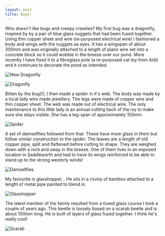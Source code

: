 ```yaml
---
layout: post
title: Bugs!
---
```


Who doesn't like bugs and creepy crawlies? My first bug was a dragonfly, inspired by by a pair of blue glass nuggets that had been fused together. Using thin copper sheet and wire (re-purposed electrical wire) I fashioned a body and wings with the nuggets as eyes. It has a wingspan of about 300mm and was originally attached to a length of piano wire set into a concrete block so it could wobble in the breeze over our pond. More recently I have fixed it to a fibreglass pole (a re-purposed cat toy from Aldi) and it continues to decorate the pond as intended. 

![New Dragonfly](https://lh3.googleusercontent.com/pOFbhCDG2WmQ-cu3taQJGCiQ0NZNFvZvAGxKasb4MfiVskDtEJWQkIiHlHlQ4s5BNx-fzn7EY2RPiYND63KlCsbEJRrrOp6lplrpWORDAm2zQel34lT9vVDTXb0-gKih8bJ-_bo2AcqC0PCc9D7NaqIXW3Lq28K4SBtxsjDMUU5QenuDf7Pv-z8Pj54gUDTHECDiiqlXAr4ek_noMlOBiq2Ql3H_I6XGNlW60_7kgztxfmVmVDBygqZbIG5IpYqEFkbUomlQUl6Zwc3y66K9FV9eaq9Qg63l5oVMQPMNjZyx2TiFZrhscjqaWm9PjWfvPuQAKskQ5nwi79otN1Yv2-G14tULq0ZPSINcSpCnkz4jwTByYplg_9P2vv5XD4ThmucM46V1Yt7fNEfK_yP0YwuiBFZqEbYbPtuW_R0AOuXtoaQeQLZ3-OR_4c2LT3iX_gNqSxfgEXQqltCUCz7uvn0oxswjD0VDS-CDyDCHPxjHfuKkebNy9Ok3NiKyirhXtjkLFfKEx4j2FjtUhgUZOlnFA-B26kFu2gOlQtVYH-4z9QSEd6iKLr_EAiJ-J_NE7KZXwOhGNQH9qOHr92G94-SzVLbn7UIrATHVDZNaEVce6b8isGbOxVmM8CdgxSouKBPjVprX2iS0ALkF8RP4NeyckA5qS42i0xddZNibWv3zqhSD8IYi2cdTJqFV=w640-h480-no?authuser=0)

![Dragonfly](https://lh3.googleusercontent.com/r2NRgMh1LY1K5mv_0BwSKUNmhNFyFmhuXxbqk3_l57L1JfEtUR2d90r11NkBew7Fo784WGiE9RtMbavIqUXTeBlQgnq_mOttsoe6i6kBKJEUuf6pdxyP0zD2-jfcjz2CH0Y-8Wy-ANHX8o27ZkU98MvkidGggMNuY4WwQZE00_SlR2G5dgRlEfhyugnmMlmYaMG4U5jkGZTz6b7JV3ctsu7gxsiIDcrzG7Yls35fBBeEZPFerCSB2C5kFQudepCJxgWUZfGG8teUEWnmREVNQtNNOfVPumZnTBlsymPMvgcRDJdB7eTqmr4U_wU8dpfAu6ryigNSityFbISEsdlBF3dK7n6vc08aTqbU3g-h046zFTdp9ZDFFixRd2e2OU2L3SnTmtyJzc4GWQqdYETPR2v-iBv29ku9q948DbNMxrRg-uFC4mTgHWgJSR1nVhIIAcMVlcXbdZLwBzw11Z_xRCqg8rd-V5jTPEZrzE6liBUJORuxlk19NLPcZ4QIYcfUhiekoOIm0U-CXjyTMRcfH9B1yMlyGiqVk1meua8c2K5BJhtfbl0oTtnSTZ7yqYnHW7huXfwrFE1g5M6_dB--XA5o23QVqbMipBt-sPDMymLjwyrxB2IjxlClmrhobnERuBfDi21AFXFaV8HhzJ6hrKizUcXLE6dRVJegDXSqkwCzlwqG8WFZt3tVXEWc=s657-no?authuser=0)

Bitten by the bug(!), I then made a spider in it's web. The body was made by a local lady who made jewellery. The legs were made of copper wire and thin copper sheet. The web was made out of electrical wire. The only maintenance to this little lady is an annual cutting back of the ivy to make sure she stays visible. She has a leg-span of approximately 150mm.

![Spider](https://lh3.googleusercontent.com/nqI4KFRWxpZCH99-PjETOVHdWBmEHvXSiGYracpnF1fA2uRXeMerckzXfkedmqJZbeg5d7Uj2nDuQC9eCf19yzlZ6XoQwE0ctSrg_A2spvfLIdGQGS8C5I05QOqTwNnqHhAIOjceMxnOrJZ8oMrdh6vYmIpTgwA4Pj-WnX8XTfcgwT_-eJRKrOq1oP_fU8VD2OrMrcF0HJK9nh7ArnEqvRTbr4lzQs6LJ7uHU1eY9jk9nBDsUkkzbzY_lLa4Rxuzh2nsskSPIm-ZPzXoef6cbwoatGetc2M1vJFG3-A8il6LLrm6_Ve3NTgsLYTdgkVe1O1lk5BdEezFCSoLrUHdQbl0Z_S6IkoONIGL_gplmSiph18pGpmXlS67hD2SFZv84roJSjBlUcN42G3toQC3nxU4mGsRRv8jzblAcCK_O1oK6jjGmQKgcUsleAP-ZYDXE2_IvykR0tJq7ZHR9ktqZM8l4jbDGyQad_YPDiLhdSM2cOcaOTJOTnXkwex96UPLAfNn354TK7KYuMGH9hd9AB4KAbOsB4Pfxl7EyuQni81E_qVNzGPs-Rg7r5qopKm-Tf6lhy2H9jKKON9Gg52h6YXaiVdJxy466NI1CKqLu5JP4DnmxCpk567uvT_XrGLh3KzAhJa_f8H_V3yUIw2_bImAN_ZhW6EWG5Aggid-1M0VmjE7SQwBU0CsVWAs=w876-h657-no?authuser=0)

A set of damselflies followed from that. These have more glass in them but follow similar construction to the spider. The leaves are a length of old copper pipe, split and flattened before cutting to shape. They are weighed down with a rock and sway in the breeze. One of them lives in an exposed location in Saddleworth and had to have its wings reinforced to be able to stand up to the strong westerly winds!

![Damselflies](https://lh3.googleusercontent.com/qv5HyvZLUIMZP6Y2MFgrCcwdmwEwzrC8biNUnS4fvDgd23RNEH6P5KlTpndH-uB5wQuhYGMq5hHUZ2i6ee1-LjjynRA0WSyZBXK5XUsnnUWC2gOB0vNkkqLqTsQ9Y6EpwrP0kdLR_1x4ab6bJKusEqOxWi6Q-Ng9CKYSo9jMkx6YkDa0xhDf92rU_aN_a4G99ysKQ1OFMuCd67ScpLI_mBB7oO7bpm5M7lV4hc52D2w1ADdvK0CHbx3BNiF5u9BmnjNtvGYBBoE6GCzGNhROzor77JqlW2xFV698UZRn1VDKH_K6SGdzcTOtQC4B9oNh-RRsacF_38AN82SEPgZnb40gDe4NrEBerYkMYnpy2W2zTJt3hV-LejrMq0YFGL387gDgXEknZCuclGNQBgIk1MZX8NANf7MGTwsVAy0deXE5Sev95paW8HLfurqIAKSTj19qNZe6LFcqNt5nUsj4_ure6DUA2adwP5Ab2BU9mCjfwliibVEL5cWZiXPGCcSnI9qjfu9rYf3P63XBdpuBUpsoXMhU0Ygu9oTMdlvLepU68bjz1p9_DkYvPvtuMVsq2qQ42WbkhdcktByzjupL2CUSIvkyKEe3Gtmwr-PteFgTzkUXq8Nh2QIjNDOPYF57nZ07qSpRoqjh2dHRAVfBhv2-RRc-m7GFgctubJck0fu4NJBYXc2PpqQ6WwuN=s657-no?authuser=0)

My favourite is glasshopper... He sits in a clump of bamboo attached to a length of metal pipe painted to blend in. 

![Glasshopper](https://lh3.googleusercontent.com/bzRIj5uC6vu9IKdD518Ff0-8wC6PsHSK5WGUXKzZCTkrZHrAmnAbBNNxgFQlC1Mp7l4ngNQJ-F_Ioj5VRcXTgLhoFBuZNAFGMzbmCqusZNaLJFfa-QDdM8Ibd5xhgY0s8Zd-hnpxCrpxrSBoKtyumHDCETBl7d9u_LUMabStavwQxmqjy3TSYegVHx2FtyIhDPuo_8m0O_6M3e7VSiMAfwe9fx7vEsbxJgBBkjxx-UMflMlGjsZ9Yl0PKpW2UZ6PwIiMkuWHFwlAkCl4p5MBTj9Rdc6REDIxk2z93iHdbL16UKXo-7tQ_nDaiY4NJ_PIpaxSkkUKki0wyF8H951fyt8_-9EUWQJIKCjrpzwjEcGcqKCHqKLUe3SscOY2D278rc8UfC3WobFM_J2s-3jMPuV5n43qjgL2O6fXH8GwFur3z1EggFlrP-jUL4rYcQFGqm8AemRmL1ol4jdcwuLYwOB5GCL4EwcmJ0KP6dtOBjNuIT3uZfBDBbdomDPsAHxHF-w6ouecXPYIXDWKq6gnlpzgzSrIl-c1cGytsiak-rQd0us40zbAJtTF4PlKvuT3p3m-zMs2xiD0YWZohyIyH5QKbYVKk4Nq9DcvIorKNYPDTqW9xwZvMTDcTE4098YyFnX1vfVClLp6RosN3m_lsw9hg1vjcRhSPLW5HJEb40rf_8tPoywM-efg1Bpy=w876-h657-no?authuser=0)

The latest member of the family resulted from a fused glass course I took a couple of years ago. This beetle is loosely based on a scarab beetle and is about 100mm long. He is built of layers of glass fused together. I think he's really cool!

![Scarab](https://lh3.googleusercontent.com/NBlaPvwzUN3__BOi-sYkoCJV09NdAPRFORd57-p7Q0BVDP37AHjYSiy8Z43aGVWTrTEEZb9SUIXgEcvopPIrx4R4u0MH18bNyCJLrTRSVFMWGhNpiGF400tYChkcSF7OjbXwAyHRgowWr3LGK7QXjukPc0KGqozyFFKDeRHRaW9BW-RO2zKPJTfe8t2OkRRBoqaMfW4alQK8LGBKCxAN7dwa46PmCfnFhoAWaVTgBnclRLHfm1gPStbYRiLFs2SsShwdTcGNzLNhnPDAXdBVKQBvBiaqdKj1CLeybwDR8MsrF6sWXFiDqOOXkGemA41g_-Vna843CIWxn7Pr_qDP2JCPpibAN4E_FQ5WGdEf2QV3eE3VLGTUx1Cr-9OpR_xmAHecTtgDPmX3b2Fxr1RP34udYSyCxyuZzyqxyXDF7e2azdnJcSzFZcV8qUFV67MnbW7dIJVUTxc27DatQyOBmtMOStKqCsI3TcaGPMAoSdw35Se3tSQRQBrwa9izpzgkMsW2ANL9e6gal51AxyWt05m5NKm4uSdkMFIM9XxANDzrS9qz9PkrRvFgQ2L8NUTyMWT_sjlwlNXu5VYdeHKxLsX39K_BMiqOjTV97R2l1FVoXG5Q-qomaKgfk4KDHyh3SyfALqv5DTnJWcB743B_DySt604bt2h0CjjQv062r6esEJZb8SjrIwaKbc47=w876-h657-no?authuser=0)
